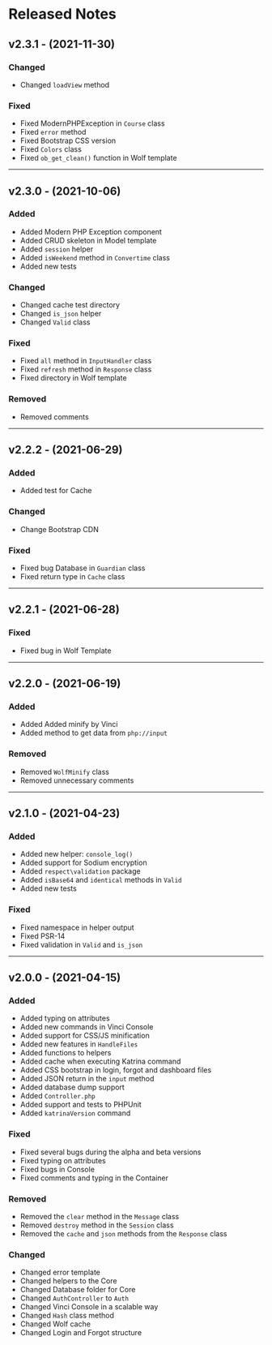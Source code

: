 # Released Notes

## v2.3.1 - (2021-11-30)

### Changed

- Changed `loadView` method

### Fixed

- Fixed ModernPHPException in `Course` class
- Fixed `error` method
- Fixed Bootstrap CSS version
- Fixed `Colors` class
- Fixed `ob_get_clean()` function in Wolf template

--------------------------------------------------------------------------

## v2.3.0 - (2021-10-06)

### Added

- Added Modern PHP Exception component
- Added CRUD skeleton in Model template
- Added `session` helper
- Added `isWeekend` method in `Convertime` class
- Added new tests

### Changed

- Changed cache test directory
- Changed `is_json` helper
- Changed `Valid` class

### Fixed

- Fixed `all` method in `InputHandler` class
- Fixed `refresh` method in `Response` class
- Fixed directory in Wolf template

### Removed

- Removed comments

--------------------------------------------------------------------------

## v2.2.2 - (2021-06-29)

### Added

- Added test for Cache

### Changed

- Change Bootstrap CDN

### Fixed

- Fixed bug Database in `Guardian` class
- Fixed return type in `Cache` class

--------------------------------------------------------------------------

## v2.2.1 - (2021-06-28)

### Fixed

- Fixed bug in Wolf Template

--------------------------------------------------------------------------

## v2.2.0 - (2021-06-19)

### Added

- Added Added minify by Vinci
- Added method to get data from `php://input`

### Removed

- Removed `WolfMinify` class
- Removed unnecessary comments

--------------------------------------------------------------------------

## v2.1.0 - (2021-04-23)

### Added

- Added new helper: `console_log()`
- Added support for Sodium encryption
- Added `respect\validation` package
- Added `isBase64` and `identical` methods in `Valid`
- Added new tests

### Fixed

- Fixed namespace in helper output 
- Fixed PSR-14
- Fixed validation in `Valid` and `is_json`

--------------------------------------------------------------------------
## v2.0.0 - (2021-04-15)

### Added

- Added typing on attributes
- Added new commands in Vinci Console
- Added support for CSS/JS minification
- Added new features in `HandleFiles`
- Added functions to helpers
- Added cache when executing Katrina command
- Added CSS bootstrap in login, forgot and dashboard files
- Added JSON return in the `input` method
- Added database dump support 
- Added `Controller.php`
- Added support and tests to PHPUnit
- Added `katrinaVersion` command 

### Fixed

- Fixed several bugs during the alpha and beta versions
- Fixed typing on attributes
- Fixed bugs in Console
- Fixed comments and typing in the Container 

### Removed

- Removed the `clear` method in the `Message` class
- Removed `destroy` method in the `Session` class
- Removed the `cache` and `json` methods from the `Response` class

### Changed

- Changed error template
- Changed helpers to the Core
- Changed Database folder for Core
- Changed `AuthController` to `Auth`
- Changed Vinci Console in a scalable way
- Changed `Hash` class method
- Changed Wolf cache
- Changed Login and Forgot structure